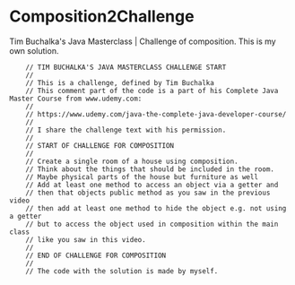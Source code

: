 # Composition2Challenge
Tim Buchalka's Java Masterclass | Challenge of composition. This is my own solution.

        // TIM BUCHALKA'S JAVA MASTERCLASS CHALLENGE START
        //
        // This is a challenge, defined by Tim Buchalka
        // This comment part of the code is a part of his Complete Java Master Course from www.udemy.com:
        //
        // https://www.udemy.com/java-the-complete-java-developer-course/
        //
        // I share the challenge text with his permission.
        //
        // START OF CHALLENGE FOR COMPOSITION
        //
        // Create a single room of a house using composition.
        // Think about the things that should be included in the room.
        // Maybe physical parts of the house but furniture as well
        // Add at least one method to access an object via a getter and
        // then that objects public method as you saw in the previous video
        // then add at least one method to hide the object e.g. not using a getter
        // but to access the object used in composition within the main class
        // like you saw in this video.
        //
        // END OF CHALLENGE FOR COMPOSITION
        //
        // The code with the solution is made by myself.
